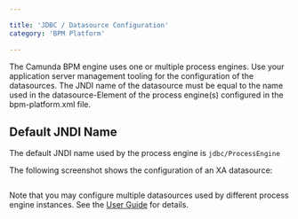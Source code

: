 ```yaml
---

title: 'JDBC / Datasource Configuration'
category: 'BPM Platform'

---
```



The Camunda BPM engine uses one or multiple process engines. Use your application server management tooling for the configuration of the datasources.
The JNDI name of the datasource must be equal to the name used in the datasource-Element of the process engine(s) configured in the bpm-platform.xml file.


## Default JNDI Name

The default JNDI name used by the process engine is <code>jdbc/ProcessEngine</code>

The following screenshot shows the configuration of an XA datasource: 

<a href="ref:asset:/guides/installation-guide/was/assets/img/jdbc.png" target="_blank">
  <img class="tile" src="ref:asset:/guides/installation-guide/was/assets/img/jdbc.png" alt=""/>
</a>

Note that you may configure multiple datasources used by different process engine instances. See the <a href="ref:/guides/user-guide/">User Guide</a> for details.